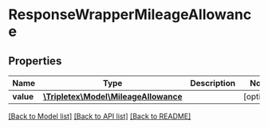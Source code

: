 # ResponseWrapperMileageAllowance

## Properties
Name | Type | Description | Notes
------------ | ------------- | ------------- | -------------
**value** | [**\Tripletex\Model\MileageAllowance**](MileageAllowance.md) |  | [optional] 

[[Back to Model list]](../README.md#documentation-for-models) [[Back to API list]](../README.md#documentation-for-api-endpoints) [[Back to README]](../README.md)

